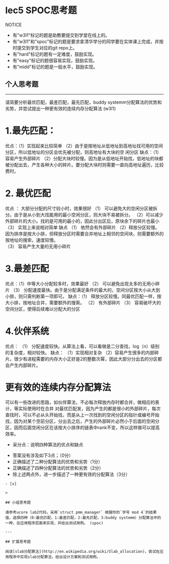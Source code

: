 # lec5 SPOC思考题


NOTICE
- 有"w3l1"标记的题是助教要提交到学堂在线上的。
- 有"w3l1"和"spoc"标记的题是要求拿清华学分的同学要在实体课上完成，并按时提交到学生对应的git repo上。
- 有"hard"标记的题有一定难度，鼓励实现。
- 有"easy"标记的题很容易实现，鼓励实现。
- 有"midd"标记的题是一般水平，鼓励实现。


## 个人思考题
---

请简要分析最优匹配，最差匹配，最先匹配，buddy systemm分配算法的优势和劣势，并尝试提出一种更有效的连续内存分配算法 (w3l1)
# 1.最先匹配：
优点：（1）实现起来比较简单
            （2）由于是按地址从低地址到高地址找可用的空间分区，所以低地址的分区会优先被分配，则高地址有大块的空              闲分区
缺点：（1）容易产生外部碎片
            （2）分配大块时较慢。因为是从低地址开始找，低地址的块都被分配出去，产生各种大小的碎片。要分配大块时则需要一直向高地址遍历，比较费时。
 
# 2.  最优匹配
优点 ： 大部分分配的尺寸较小时，效果很好
        （1） 可以避免大的空闲分区被拆分。由于是从小到大找能用的最小空闲分区，则大块不易被拆分。
         （2）可以减少外部碎片的大小。找的是可用的最小的，因此分出区后，原块余下的碎片也最小
         （3） 实现上来说相对简单
缺点 （1） 依然会有外部碎片
         （2）释放分区较慢。因为排序是按大小排，但释放分区时需要合并地址上相邻的空间块，则需要额外的按地址的搜索，速度较慢。  
         （3） 容易产生大量的无用小碎片
         
# 3.最差匹配
优点：（1）中等大小分配较多时，效果最好
            （2） 可以避免出现太多的无用小碎片
            （3） 分配速度最快。由于是分配满足条件的最大的，空间分区按大小从大到小排，则只需判断第一项即可。
 缺点：（1） 释放分区较慢。同最优匹配一样，按大小排，按地址合并，需要额外的搜索。
             （2） 有外部碎片
             （3） 容易破坏大的空间分区，使得后续难以分配大的分区
             
# 4.伙伴系统
优点： （1） 分配速度较快。从算法上看，可以看做是二分查找，log（n）级别的复杂度，相对较快。
缺点： （1）实现相对复杂
             （2）容易产生很多的内部碎片。很少有进程需要的内存大小正好是2的整数次幂，因此大部分分出去的分区都会产生内部碎片。      
             
# 更有效的连续内存分配算法
可以有一些改进的思路，如伙伴算法，不必每次释放内存时都合并，做相应的表计，等实际使用时在合并
对最优匹配发，因为产生的都是很小的外部碎片，每次查找时，可以不必从头开始找，而是从上一次找到的空闲分区的指针或编号开始找，因为对某个空前分区，分出去之后，产生的外部碎片必然小于后面的空闲分区，因而后面空闲分区在该按大小排序的链表中rank不变，所以这样做可以提高效率。
            


  + 采分点：说明四种算法的优点和缺点
  - 答案没有涉及如下3点；（0分）
  - 正确描述了二种分配算法的优势和劣势（1分）
  - 正确描述了四种分配算法的优势和劣势（2分）
  - 除上述两点外，进一步描述了一种更有效的分配算法（3分）
 ```
- [x]  

>  

## 小组思考题

请参考ucore lab2代码，采用`struct pmm_manager` 根据你的`学号 mod 4`的结果值，选择四种（0:最优匹配，1:最差匹配，2:最先匹配，3:buddy systemm）分配算法中的一种，在应用程序层面来实现，并给出测试用例。 (spoc)

--- 

## 扩展思考题

阅读[slab分配算法](http://en.wikipedia.org/wiki/Slab_allocation)，尝试在应用程序中实现slab分配算法，给出设计方案和测试用例。


